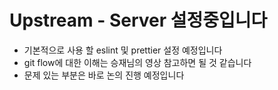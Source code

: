 # Upstream - Server 설정중입니다

- 기본적으로 사용 할 eslint 및 prettier 설정 예정입니다
- git flow에 대한 이해는 승재님의 영상 참고하면 될 것 같습니다
- 문제 있는 부분은 바로 논의 진행 예정입니다
